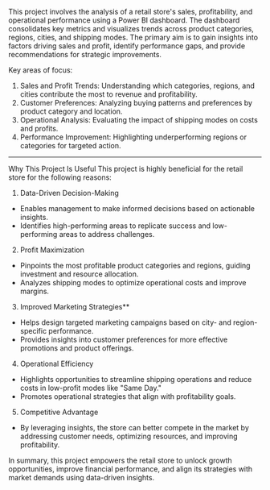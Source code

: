 This project involves the analysis of a retail store's sales, profitability, and operational performance using a Power BI dashboard. The dashboard consolidates key metrics and visualizes trends across product categories, regions, cities, and shipping modes. The primary aim is to gain insights into factors driving sales and profit, identify performance gaps, and provide recommendations for strategic improvements.

Key areas of focus:
1. Sales and Profit Trends: Understanding which categories, regions, and cities contribute the most to revenue and profitability.
2. Customer Preferences: Analyzing buying patterns and preferences by product category and location.
3. Operational Analysis: Evaluating the impact of shipping modes on costs and profits.
4. Performance Improvement: Highlighting underperforming regions or categories for targeted action.

---

Why This Project Is Useful
This project is highly beneficial for the retail store for the following reasons:

1. Data-Driven Decision-Making
- Enables management to make informed decisions based on actionable insights.
- Identifies high-performing areas to replicate success and low-performing areas to address challenges.

2. Profit Maximization
- Pinpoints the most profitable product categories and regions, guiding investment and resource allocation.
- Analyzes shipping modes to optimize operational costs and improve margins.

3. Improved Marketing Strategies**
- Helps design targeted marketing campaigns based on city- and region-specific performance.
- Provides insights into customer preferences for more effective promotions and product offerings.

4. Operational Efficiency
- Highlights opportunities to streamline shipping operations and reduce costs in low-profit modes like "Same Day."
- Promotes operational strategies that align with profitability goals.

5. Competitive Advantage
- By leveraging insights, the store can better compete in the market by addressing customer needs, optimizing resources, and improving profitability.

In summary, this project empowers the retail store to unlock growth opportunities, improve financial performance, and align its strategies with market demands using data-driven insights.
